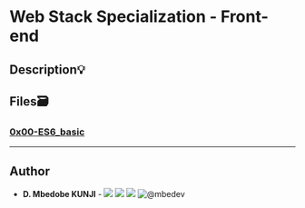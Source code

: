 # Web Stack Specialization - Front-end


## Description:bulb:

## Files:card_file_box:
### [0x00-ES6_basic](./0x00-ES6_basic)
---

## Author
* **D. Mbedobe KUNJI** - [<img src="https://img.shields.io/badge/GitHub-181717.svg?&style=plastic&logo=github&logoColor=white"/>](https://github.com/Mbedobe)
  [<img src="https://img.shields.io/badge/Twitter-1DA1F2.svg?&style=plastic&logo=twitter&logoColor=white"/>](https://twitter.com/@kd_mbedobe)
  [<img src="https://img.shields.io/badge/Linkedin-0A66C2.svg?&style=plastic&logo=linkedin&logoColor=white"/>](https://www.linkedin.com/in/danielmbedobe/)
![@mbedev](https://img.shields.io/badge/YouTube-%23FF0000.svg?style=for-the-badge&logo=YouTube&logoColor=white)
